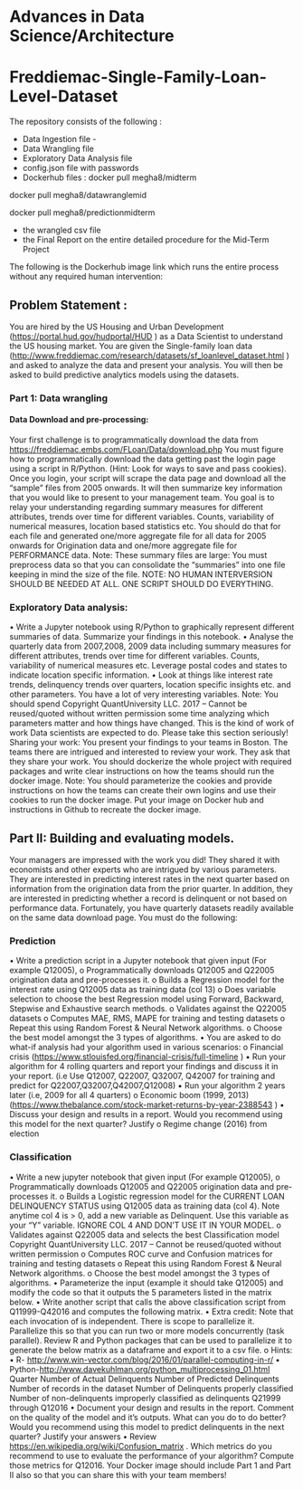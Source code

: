 # Advances in Data Science/Architecture 
# Freddiemac-Single-Family-Loan-Level-Dataset

The repository consists of the following :

- Data Ingestion file -
- Data Wrangling file 
- Exploratory Data Analysis file 
- config.json file with passwords 
- Dockerhub files :
docker pull megha8/midterm

docker pull megha8/datawranglemid

docker pull megha8/predictionmidterm
- the wrangled csv file 
- the Final Report on the entire detailed procedure for the Mid-Term Project

The following is the Dockerhub image link which runs the entire process without any required human intervention:


## Problem Statement :

You are hired by the US Housing and Urban Development (https://portal.hud.gov/hudportal/HUD ) as a Data Scientist to understand the US housing market. You are given the Single-family loan data (http://www.freddiemac.com/research/datasets/sf_loanlevel_dataset.html ) and asked to analyze the data and present your analysis. You will then be asked to build predictive analytics models using the datasets.
### Part 1: Data wrangling
#### Data Download and pre-processing:
Your first challenge is to programmatically download the data from https://freddiemac.embs.com/FLoan/Data/download.php
You must figure how to programmatically download the data getting past the login page using a script in R/Python. (Hint: Look for ways to save and pass cookies). Once you login, your script will scrape the data page and download all the “sample” files from 2005 onwards. It will then summarize key information that you would like to present to your management team. You goal is to relay your understanding regarding summary measures for different attributes, trends over time for different variables. Counts, variability of numerical measures, location based statistics etc. You should do that for each file and generated one/more aggregate file for all data for 2005 onwards for Origination data and one/more aggregate file for PERFORMANCE data. Note: These summary files are large: You must preprocess data so that you can consolidate the “summaries” into one file keeping in mind the size of the file.
NOTE: NO HUMAN INTERVERSION SHOULD BE NEEDED AT ALL. ONE SCRIPT SHOULD DO EVERYTHING.
### Exploratory Data analysis:
• Write a Jupyter notebook using R/Python to graphically represent different summaries of data. Summarize your findings in this notebook.
• Analyse the quarterly data from 2007,2008, 2009 data including summary measures for different attributes, trends over time for different variables. Counts, variability of numerical measures etc. Leverage postal codes and states to indicate location specific information.
• Look at things like interest rate trends, delinquency trends over quarters, location specific insights etc. and other parameters. You have a lot of very interesting variables. Note: You should spend
Copyright QuantUniversity LLC. 2017 – Cannot be reused/quoted without written permission
some time analyzing which parameters matter and how things have changed. This is the kind of work of work Data scientists are expected to do. Please take this section seriously!
Sharing your work:
You present your findings to your teams in Boston. The teams there are intrigued and interested to review your work. They ask that they share your work. You should dockerize the whole project with required packages and write clear instructions on how the teams should run the docker image. Note: You should parameterize the cookies and provide instructions on how the teams can create their own logins and use their cookies to run the docker image. Put your image on Docker hub and instructions in Github to recreate the docker image.
## Part II: Building and evaluating models.
Your managers are impressed with the work you did! They shared it with economists and other experts who are intrigued by various parameters. They are interested in predicting interest rates in the next quarter based on information from the origination data from the prior quarter. In addition, they are interested in predicting whether a record is delinquent or not based on performance data. Fortunately, you have quarterly datasets readily available on the same data download page. You must do the following:
### Prediction
• Write a prediction script in a Jupyter notebook that given input (For example Q12005),
o Programmatically downloads Q12005 and Q22005 origination data and pre-processes it.
o Builds a Regression model for the interest rate using Q12005 data as training data (col 13)
o Does variable selection to choose the best Regression model using Forward, Backward, Stepwise and Exhaustive search methods.
o Validates against the Q22005 datasets
o Computes MAE, RMS, MAPE for training and testing datasets
o Repeat this using Random Forest & Neural Network algorithms.
o Choose the best model amongst the 3 types of algorithms.
• You are asked to do what-if analysis had your algorithm used in various scenarios:
o Financial crisis (https://www.stlouisfed.org/financial-crisis/full-timeline )
▪ Run your algorithm for 4 rolling quarters and report your findings and discuss it in your report. (i.e Use Q12007, Q22007, Q32007, Q42007 for training and predict for Q22007,Q32007,Q42007,Q12008)
▪ Run your algorithm 2 years later (i.e, 2009 for all 4 quarters)
o Economic boom (1999, 2013) (https://www.thebalance.com/stock-market-returns-by-year-2388543 )
▪ Discuss your design and results in a report. Would you recommend using this model for the next quarter? Justify
o Regime change (2016) from election
### Classification 
• Write a new jupyter notebook that given input (For example Q12005),
o Programmatically downloads Q12005 and Q22005 origination data and pre-processes it.
o Builds a Logistic regression model for the CURRENT LOAN DELINQUENCY STATUS
using Q12005 data as training data (col 4). Note anytime col 4 is > 0, add a new variable as Delinquent. Use this variable as your “Y” variable. IGNORE COL 4 AND DON’T USE IT IN YOUR MODEL.
o Validates against Q22005 data and selects the best Classification model
Copyright QuantUniversity LLC. 2017 – Cannot be reused/quoted without written permission
o Computes ROC curve and Confusion matrices for training and testing datasets
o Repeat this using Random Forest & Neural Network algorithms.
o Choose the best model amongst the 3 types of algorithms.
• Parameterize the input (example it should take Q12005) and modify the code so that it outputs the 5 parameters listed in the matrix below.
• Write another script that calls the above classification script from Q11999-Q42016 and computes the following matrix.
• Extra credit: Note that each invocation of is independent. There is scope to parallelize it. Parallelize this so that you can run two or more models concurrently (task parallel). Review R and Python packages that can be used to parallelize it to generate the below matrix as a dataframe and export it to a csv file.
o Hints:
▪ R- http://www.win-vector.com/blog/2016/01/parallel-computing-in-r/
▪ Python-http://www.davekuhlman.org/python_multiprocessing_01.html Quarter Number of Actual Delinquents Number of Predicted Delinquents Number of records in the dataset Number of Delinquents properly classified Number of non-delinquents improperly classified as delinquents Q21999 through Q12016
• Document your design and results in the report. Comment on the quality of the model and it’s outputs. What can you do to do better? Would you recommend using this model to predict delinquents in the next quarter? Justify your answers
• Review https://en.wikipedia.org/wiki/Confusion_matrix . Which metrics do you recommend to use to evaluate the performance of your algorithm? Compute those metrics for Q12016. Your Docker image should include Part 1 and Part II also so that you can share this with your team members!
